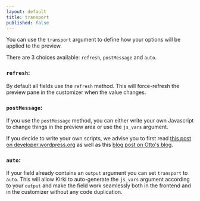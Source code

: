 ```yaml
---
layout: default
title: transport
published: false
---
```



You can use the `transport` argument to define how your options will be applied to the preview.

There are 3 choices available: `refresh`, `postMessage` and `auto`.


### `refresh`:

By default all fields use the `refresh` method. This will force-refresh the preview pane in the customizer when the value changes.

### `postMessage`:

If you use the `postMessage` method, you can either write your own Javascript to change things in the preview area or use the `js_vars` argument.

If you decide to write your own scripts, we advise you to first read [this post on developer.wordpress.org](https://developer.wordpress.org/themes/advanced-topics/customizer-api/#using-postmessage-for-improved-setting-previewing) as well as this [blog post on Otto's blog](http://ottopress.com/2012/how-to-leverage-the-theme-customizer-in-your-own-themes/).

### `auto`:

If your field already contains an `output` argument you can set `transport` to `auto`. This will allow Kirki to auto-generate the `js_vars` argument according to your `output` and make the field work seamlessly both in the frontend and in the customizer without any code duplication.
